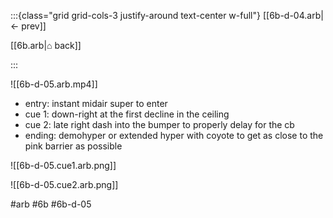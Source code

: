 :::{class="grid grid-cols-3 justify-around text-center w-full"}
[[6b-d-04.arb|← prev]]

[[6b.arb|⌂ back]]

<span/>

:::

![[6b-d-05.arb.mp4]]

* entry: instant midair super to enter
* cue 1: down-right at the first decline in the ceiling
* cue 2: late right dash into the bumper to properly delay for the cb
* ending: demohyper or extended hyper with coyote to get as close to the pink barrier as possible

![[6b-d-05.cue1.arb.png]]

![[6b-d-05.cue2.arb.png]]

#arb #6b #6b-d-05

